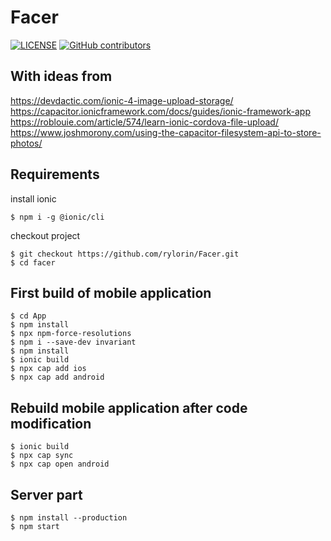 # Facer

[![LICENSE](https://img.shields.io/github/license/rylorin/Facer)](LICENSE)
[![GitHub contributors](https://img.shields.io/github/contributors/rylorin/Facer)](https://github.com/rylorin/Facer/graphs/contributors)

## With ideas from

https://devdactic.com/ionic-4-image-upload-storage/  
https://capacitor.ionicframework.com/docs/guides/ionic-framework-app  
https://roblouie.com/article/574/learn-ionic-cordova-file-upload/
https://www.joshmorony.com/using-the-capacitor-filesystem-api-to-store-photos/

## Requirements

install ionic

    $ npm i -g @ionic/cli

checkout project

    $ git checkout https://github.com/rylorin/Facer.git
    $ cd facer

## First build of mobile application

    $ cd App
    $ npm install
    $ npx npm-force-resolutions
    $ npm i --save-dev invariant
    $ npm install
    $ ionic build
    $ npx cap add ios
    $ npx cap add android

## Rebuild mobile application after code modification

    $ ionic build
    $ npx cap sync
    $ npx cap open android

## Server part

	$ npm install --production
	$ npm start
